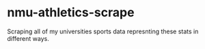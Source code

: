 # nmu-athletics-scrape
Scraping all of my universities sports data represnting these stats in different ways.
